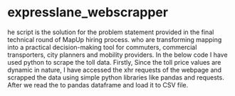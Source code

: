# expresslane_webscrapper
he script is the solution for the problem statement provided in the final technical round of MapUp hiring process.
who are transforming mapping into a practical decision-making tool for commuters, commercial transporters, city planners 
and mobility providers. In the below code I have used python to scrape the toll data. 
Firstly, Since the toll price values are dynamic in nature, I have accessed the xhr requests of the webpage and scrapped the data 
using simple python libraries like pandas and requests. After we read the to pandas dataframe and load it to CSV file.
